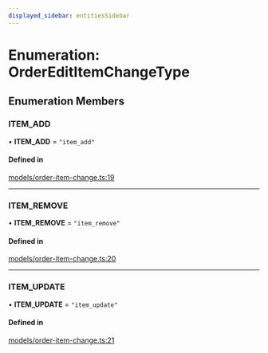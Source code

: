 ```yaml
---
displayed_sidebar: entitiesSidebar
---
```


# Enumeration: OrderEditItemChangeType

## Enumeration Members

### ITEM\_ADD

• **ITEM\_ADD** = ``"item_add"``

#### Defined in

[models/order-item-change.ts:19](https://github.com/medusajs/medusa/blob/6225aa57b/packages/medusa/src/models/order-item-change.ts#L19)

___

### ITEM\_REMOVE

• **ITEM\_REMOVE** = ``"item_remove"``

#### Defined in

[models/order-item-change.ts:20](https://github.com/medusajs/medusa/blob/6225aa57b/packages/medusa/src/models/order-item-change.ts#L20)

___

### ITEM\_UPDATE

• **ITEM\_UPDATE** = ``"item_update"``

#### Defined in

[models/order-item-change.ts:21](https://github.com/medusajs/medusa/blob/6225aa57b/packages/medusa/src/models/order-item-change.ts#L21)
